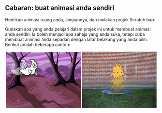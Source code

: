 ## Cabaran: buat animasi anda sendiri

Hentikan animasi ruang anda, simpannya, dan mulakan projek Scratch baru.

Gunakan apa yang anda pelajari dalam projek ini untuk membuat animasi anda sendiri. Ia boleh menjadi apa sahaja yang anda suka, tetapi cuba membuat animasi anda sepadan dengan latar belakang yang anda pilih. Berikut adalah beberapa contoh:

![tangkapan skrin](images/space-egs.png)